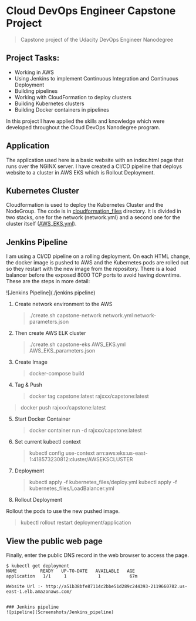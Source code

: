 # Cloud DevOps Engineer Capstone Project

> Capstone project of the Udacity DevOps Engineer Nanodegree

## Project Tasks:

- Working in AWS
- Using Jenkins to implement Continuous Integration and Continuous Deployment
- Building pipelines
- Working with CloudFormation to deploy clusters
- Building Kubernetes clusters
- Building Docker containers in pipelines

In this project I have applied the skills and knowledge which were developed throughout the Cloud DevOps Nanodegree program.

## Application

The application used here is a basic website with an index.html page that runs over the NGINX server. I have created a CI/CD pipeline that deploys website to a cluster in AWS EKS which is Rollout Deployment.

## Kubernetes Cluster

Cloudformation is used to deploy the Kubernetes Cluster and the NodeGroup. The code is in [cloudformation_files](clodformation_files) directory. It is divided in two stacks, one for the network (network.yml) and a second one for the cluster itself ([AWS_EKS.yml](cloudformation_files/AWS_EKS.yml)).

## Jenkins Pipeline

I am using a CI/CD pipeline on a rolling deployment. On each HTML change, the docker image is pushed to AWS and the Kubernetes pods are rolled out so they restart with the new image from the repository. There is a load balancer before the exposed 8000 TCP ports to avoid having downtime. These are the steps in more detail:

![Jenkins Pipeline](./jenkins pipeline)

1. Create network environment to the AWS
   > ./create.sh capstone-network network.yml network-parameters.json
2. Then create AWS ELK cluster
   > ./create.sh capstone-eks AWS_EKS.yml AWS_EKS_parameters.json
3. Create Image
   > docker-compose build
4. Tag & Push
   > docker tag capstone:latest rajxxx/capstone:latest

> docker push rajxxx/capstone:latest

5. Start Docker Container

   > docker container run -d rajxxx/capstone:latest

6. Set current kubectl context

   > kubectl config use-context arn:aws:eks:us-east-1:418573230812:cluster/AWSEKSCLUSTER

7. Deployment

   > kubectl apply -f kubernetes_files/deploy.yml
   > kubectl apply -f kubernetes_files/LoadBalancer.yml

8. Rollout Deployment

Rollout the pods to use the new pushed image.

> kubectl rollout restart deployment/application

## View the public web page

Finally, enter the public DNS record in the web browser to access the page.

```
$ kubectl get deployment
NAME         READY   UP-TO-DATE   AVAILABLE   AGE
application   1/1     1            1           67m

Website Url :- http://a51b38bfe87114c2bbe51d289c244393-2119660782.us-east-1.elb.amazonaws.com/


### Jenkins pipeline
![pipeline](Screenshots/Jenkins_pipeline)
```
